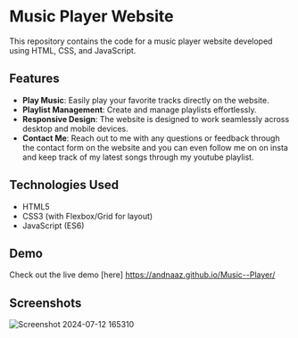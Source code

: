 # Music Player Website

This repository contains the code for a music player website developed using HTML, CSS, and JavaScript.

## Features

- **Play Music**: Easily play your favorite tracks directly on the website.
- **Playlist Management**: Create and manage playlists effortlessly.
- **Responsive Design**: The website is designed to work seamlessly across desktop and mobile devices.
- **Contact Me**: Reach out to me with any questions or feedback through the contact form on the website and you can even follow me on on insta and keep track of my latest songs through my youtube playlist.

## Technologies Used

- HTML5
- CSS3 (with Flexbox/Grid for layout)
- JavaScript (ES6)

## Demo

Check out the live demo [here] https://andnaaz.github.io/Music--Player/
## Screenshots

![Screenshot 2024-07-12 165310](https://github.com/user-attachments/assets/bea2afe0-3b0a-4636-84e7-c81c88baddaf)

